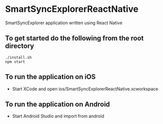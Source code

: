 # SmartSyncExplorerReactNative
SmartSyncExplorer application written using React Native

## To get started do the following from the root directory
``` shell
./install.sh
npm start
```

## To run the application on iOS
* Start XCode and open ios/SmartSyncExplorerReactNative.xcworkspace 

## To run the application on Android
* Start Android Studio and import from android

